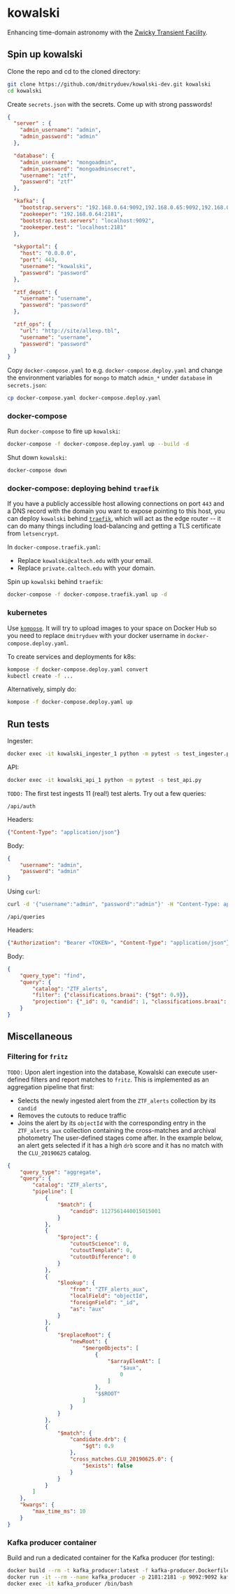 # kowalski

Enhancing time-domain astronomy with the [Zwicky Transient Facility](https://ztf.caltech.edu).

## Spin up kowalski

Clone the repo and cd to the cloned directory:
```bash
git clone https://github.com/dmitryduev/kowalski-dev.git kowalski
cd kowalski
```

Create `secrets.json` with the secrets. Come up with strong passwords!
```json
{
  "server" : {
    "admin_username": "admin",
    "admin_password": "admin"
  },

  "database": {
    "admin_username": "mongoadmin",
    "admin_password": "mongoadminsecret",
    "username": "ztf",
    "password": "ztf"
  },

  "kafka": {
    "bootstrap.servers": "192.168.0.64:9092,192.168.0.65:9092,192.168.0.66:9092",
    "zookeeper": "192.168.0.64:2181",
    "bootstrap.test.servers": "localhost:9092",
    "zookeeper.test": "localhost:2181"
  },
  
  "skyportal": {
    "host": "0.0.0.0",
    "port": 443,
    "username": "kowalski",
    "password": "password"
  },

  "ztf_depot": {
    "username": "username",
    "password": "password"
  },

  "ztf_ops": {
    "url": "http://site/allexp.tbl",
    "username": "username",
    "password": "password"
  }
}
```

Copy `docker-compose.yaml` to e.g. `docker-compose.deploy.yaml` and change the environment variables for `mongo` 
to match `admin_*` under `database` in `secrets.json`:
```bash
cp docker-compose.yaml docker-compose.deploy.yaml
```

### docker-compose

Run `docker-compose` to fire up `kowalski`:
```bash
docker-compose -f docker-compose.deploy.yaml up --build -d
```

Shut down `kowalski`:
```bash
docker-compose down
```

### docker-compose: deploying behind `traefik`

If you have a publicly accessible host allowing connections on port `443` and a DNS record with the domain 
you want to expose pointing to this host, you can deploy `kowalski` behind [`traefik`](http://traefik.io), 
which will act as the edge router -- it can do many things including load-balancing and 
getting a TLS certificate from `letsencrypt`. 

In `docker-compose.traefik.yaml`:
- Replace `kowalski@caltech.edu` with your email.
- Replace `private.caltech.edu` with your domain.

Spin up `kowalski` behind `traefik`:

```bash
docker-compose -f docker-compose.traefik.yaml up -d
```

### kubernetes

Use [`kompose`](https://kompose.io/). 
It will try to upload images to your space on Docker Hub 
so you need to replace `dmitryduev` with your docker username in `docker-compose.deploy.yaml`.

To create services and deployments for k8s:
```bash
kompose -f docker-compose.deploy.yaml convert
kubectl create -f ...
```

Alternatively, simply do:
```bash
kompose -f docker-compose.deploy.yaml up
```


## Run tests

Ingester:
```bash
docker exec -it kowalski_ingester_1 python -m pytest -s test_ingester.py
```

API:
```bash
docker exec -it kowalski_api_1 python -m pytest -s test_api.py
```

`TODO:` The first test ingests 11 (real!) test alerts. Try out a few queries:

`/api/auth`

Headers:
```json
{"Content-Type": "application/json"}
```

Body:
```json
{
    "username": "admin",
    "password": "admin"
}
```

Using `curl`:
```bash
curl -d '{"username":"admin", "password":"admin"}' -H "Content-Type: application/json" -X POST https://localhost:4000/api/auth
```


`/api/queries`

Headers:
```json
{"Authorization": "Bearer <TOKEN>", "Content-Type": "application/json"}
```

Body:
```json
{
    "query_type": "find",
    "query": {
        "catalog": "ZTF_alerts",
    	"filter": {"classifications.braai": {"$gt": 0.9}},
    	"projection": {"_id": 0, "candid": 1, "classifications.braai": 1}
    }
}
```

## Miscellaneous

### Filtering for `fritz`

`TODO:` Upon alert ingestion into the database, Kowalski can execute user-defined filters and report matches to `fritz`.
This is implemented as an aggregation pipeline that first:
- Selects the newly ingested alert from the `ZTF_alerts` collection by its `candid`
- Removes the cutouts to reduce traffic
- Joins the alert by its `objectId` with the corresponding entry in the `ZTF_alerts_aux` collection containing the 
cross-matches and archival photometry
The user-defined stages come after. In the example below, an alert gets selected if it has a high `drb` score and
it has no match with the `CLU_20190625` catalog.

```json
{
    "query_type": "aggregate",
    "query": {
        "catalog": "ZTF_alerts",
        "pipeline": [
            {
                "$match": {
                    "candid": 1127561440015015001
                }
            },
            {
                "$project": {
                    "cutoutScience": 0,
                    "cutoutTemplate": 0,
                    "cutoutDifference": 0
                }
            },
            {
                "$lookup": {
                    "from": "ZTF_alerts_aux",
                    "localField": "objectId",
                    "foreignField": "_id",
                    "as": "aux"
                }
            },
            {
                "$replaceRoot": {
                    "newRoot": {
                        "$mergeObjects": [
                            {
                                "$arrayElemAt": [
                                    "$aux",
                                    0
                                ]
                            },
                            "$$ROOT"
                        ]
                    }
                }
            },
            {
            	"$match": {
            		"candidate.drb": {
            			"$gt": 0.9
            		},
            		"cross_matches.CLU_20190625.0": {
	            		"$exists": false
	            	}
            	}
            }
        ]
    },
    "kwargs": {
        "max_time_ms": 10
    }
}
```

### Kafka producer container

Build and run a dedicated container for the Kafka producer (for testing):
```bash
docker build --rm -t kafka_producer:latest -f kafka-producer.Dockerfile .
docker run -it --rm --name kafka_producer -p 2181:2181 -p 9092:9092 kafka_producer:latest
docker exec -it kafka_producer /bin/bash
``` 